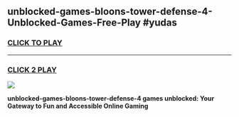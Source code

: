 
## unblocked-games-bloons-tower-defense-4-Unblocked-Games-Free-Play #yudas
<h3>
<a href="https://us.freeplayer.one?title=unblocked-games-bloons-tower-defense-4&ref=9M">CLICK TO PLAY</a></h3>
<hr>

<h3>
<a href="https://us.freeplayer.one?title=unblocked-games-bloons-tower-defense-4&ref=9M">CLICK 2 PLAY</a>
  
</h3>

<a href="https://us.freeplayer.one?title=unblocked-games-bloons-tower-defense-4&ref=9M"><img src="https://clearcache.store/games.png"></a>


**unblocked-games-bloons-tower-defense-4 games unblocked: Your Gateway to Fun and Accessible Online Gaming**
